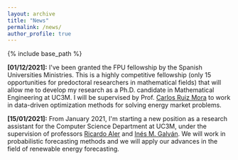 ```yaml
---
layout: archive
title: "News"
permalink: /news/
author_profile: true
---
```


{% include base_path %}


**[01/12/2021]:** I've been granted the FPU fellowship by the Spanish Universities Ministries. This is a highly competitive fellowship (only 15 opportunities for predoctoral researchers in mathematical fields) that will allow me to develop my research as a Ph.D. candidate in Mathematical Engineering at UC3M. I will be supervised by Prof. [Carlos Ruiz Mora](https://carlosruizmora.github.io) to work in data-driven optimization methods for solving energy market problems. </div>

**[15/01/2021]:** From January 2021, I'm starting a new position as a research assistant for the Computer Science Department at UC3M, under the supervision of professors [Ricardo Aler](https://scholar.google.com/citations?user=WTFavwQAAAAJ&hl=es) and [Inés M. Galván](https://scholar.google.com/citations?hl=es&user=shgFBjgAAAAJ). We will work in probabilistic forecasting methods and we will apply our advances in the field of renewable energy forecasting.





